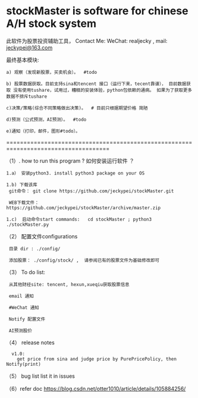 # stockMaster is software for chinese A/H stock system
此软件为股票投资辅助工具， Contact Me: WeChat: realjecky , mail: jeckypei@163.com

最终基本模块: 
 
    a) 观察（发现新股票，买卖机会）。  #todo
    
    b) 股票数据获取。目前支持sina和tencent 接口（运行下来，tecent靠谱）， 目前数据获取 没有使用tushare，试用过，糟糕的安装体验，python包依赖的通病。 如果为了获取更多数据不排斥tushare 
    
    c)决策/策略(综合不同策略做出决策)。  # 目前只根据期望价格 简陋
    
    d)预测（公式预测，AI预测）。  #todo
    
    e)通知（打印，邮件，图形#todo）。
 

====================================================================================


  
  

（1）. how to run this program ?  如何安装运行软件 ？

    1.a） 安装python3. install python3 package on your OS 

    1.b) 下载该库  
     git命令： git clone https://github.com/jeckypei/stockMaster.git
     
     WEB下载文件：     https://github.com/jeckypei/stockMaster/archive/master.zip
  
    1.c)  启动命令start commands:   cd stockMaster ; python3 ./stockMaster.py


（2） 配置文件configurations 
  
     目录 dir : ./config/
  
     添加股票： ./config/stock/ ,  请参阅已有的股票文件为基础修改即可
  
  
（3） To do list: 
 
     从其他财经site: tencent, hexun,xueqiu获取股票信息
 
     email 通知
 
     #WeChat 通知
 
     Notify 配置文件 
 
     AI预测股价
 
 
（4） release notes

      v1.0:
        get price from sina and judge price by PurePricePolicy, then Notify(print)


（5） bug list
      list it in issues 
  
  
（6）refer doc
     https://blog.csdn.net/otter1010/article/details/105884256/



